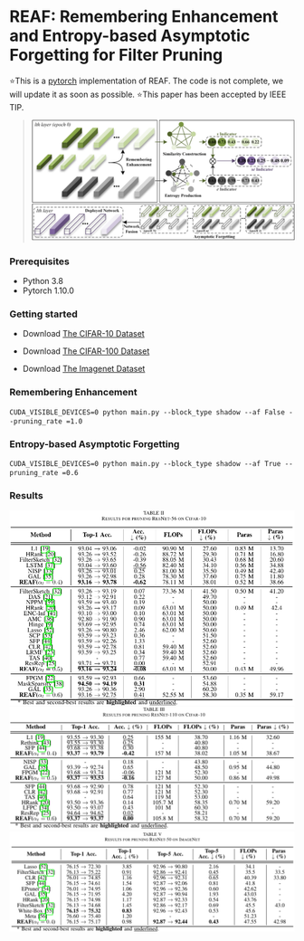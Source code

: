 
# **REAF: Remembering Enhancement and Entropy-based Asymptotic Forgetting for Filter Pruning**
⭐This is a [pytorch](http://pytorch.org/) implementation of REAF.
The code is not complete, we will update it as soon as possible.
⭐This paper has been accepted by IEEE TIP.
> ![引用内容](https://github.com/zhangxin-xd/REAF/blob/main/figs/framework.png)

### Prerequisites
- Python 3.8
- Pytorch 1.10.0

### Getting started

- Download [The CIFAR-10 Dataset]( http://www.cs.toronto.edu/~kriz/cifar-10-python.tar.gz)

- Download [The CIFAR-100 Dataset]( http://www.cs.toronto.edu/~kriz/cifar-100-python.tar.gz)

- Download [The Imagenet Dataset](https://image-net.org/)

### Remembering Enhancement
```
CUDA_VISIBLE_DEVICES=0 python main.py --block_type shadow --af False --pruning_rate =1.0
```

### Entropy-based Asymptotic Forgetting
```
CUDA_VISIBLE_DEVICES=0 python main.py --block_type shadow --af True --pruning_rate =0.6
```
### Results
![输入图片描述](https://github.com/zhangxin-xd/REAF/blob/main/figs/result1.png)![输入图片描述](https://github.com/zhangxin-xd/REAF/blob/main/figs/result2.png)![输入图片描述](https://github.com/zhangxin-xd/REAF/blob/main/figs/result3.png)
